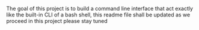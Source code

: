 The goal of this project is to build a command line interface that act exactly like the built-in CLI of a bash shell, this readme file shall be updated as we proceed in this project please stay tuned
